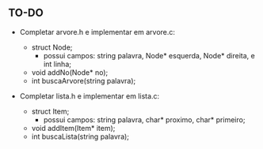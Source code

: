 ## TO-DO

- Completar arvore.h e implementar em arvore.c:
    - struct Node;
        - possui campos: string palavra, Node* esquerda, Node* direita, e int linha;
    - void addNo(Node* no);
    - int buscaArvore(string palavra);

- Completar lista.h e implementar em lista.c:
    - struct Item;
        - possui campos: string palavra, char* proximo, char* primeiro;
    - void addItem(Item* item);
    - int buscaLista(string palavra);
